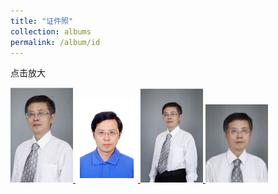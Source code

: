 ```yaml
---
title: "证件照"
collection: albums
permalink: /album/id
---
```

点击放大

<a href="../keli_photo/ID/P020180928258101403240.jpg">
  <img src="../keli_photo/ID/P020180928258101403240.jpg" width="100">
</a>
<a href="../keli_photo/ID/韩克利1寸.jpg">
  <img src="../keli_photo/ID/韩克利1寸.jpg" width="100">
</a>
<a href="../keli_photo/ID/韩克利-形象照.jpg">
  <img src="../keli_photo/ID/韩克利-形象照.jpg" width="100">
</a>
<a href="../keli_photo/ID/韩克利-证件照.jpg">
  <img src="../keli_photo/ID/韩克利-证件照.jpg" width="100">
</a>

